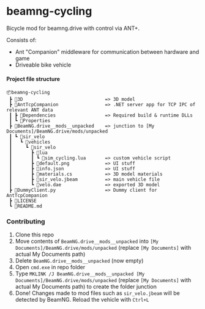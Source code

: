 # beamng-cycling

Bicycle mod for beamng.drive with control via ANT+.  

Consists of:
- Ant "Companion" middleware for communication between hardware and game
- Driveable bike vehicle


#### Project file structure
```
📦beamng-cycling
 ┣ 📂3D                              => 3D model
 ┣ 📂AntTcpCompanion                 => .NET server app for TCP IPC of relevant ANT data
 ┃ ┣ 📂Dependencies                  => Required build & runtime DLLs
 ┃ ┗ 📂Properties
 ┣ 📂BeamNG.drive__mods__unpacked    => junction to [My Documents]/BeamNG.drive/mods/unpacked
 ┃ ┗ 📂sir_velo
 ┃   ┗ 📂vehicles
 ┃     ┗ 📂sir_velo
 ┃       ┣ 📂lua
 ┃       ┃ ┗ 📜sim_cycling.lua       => custom vehicle script
 ┃       ┣ 📜default.png             => UI stuff
 ┃       ┣ 📜info.json               => UI stuff
 ┃       ┣ 📜materials.cs            => 3D model materials
 ┃       ┣ 📜sir_velo.jbeam          => main vehicle file
 ┃       ┗ 📜velo.dae                => exported 3D model
 ┣ 📜DummyClient.py                  => Dummy client for AntTcpCompanion
 ┣ 📜LICENSE
 ┗ 📜README.md
```


### Contributing

1. Clone this repo
1. Move contents of `BeamNG.drive__mods__unpacked` into `[My Documents]/BeamNG.drive/mods/unpacked` (replace `[My Documents]` with actual My Documents path)
1. Delete `BeamNG.drive__mods__unpacked` (now empty)
1. Open `cmd.exe` in repo folder
1. Type `MKLINK /J BeamNG.drive__mods__unpacked [My Documents]/BeamNG.drive/mods/unpacked` (replace `[My Documents]` with actual My Documents path) to create the folder junction
1. Done! Changes made to mod files such as `sir_velo.jbeam` will be detected by BeamNG. Reload the vehicle with `Ctrl+L`
